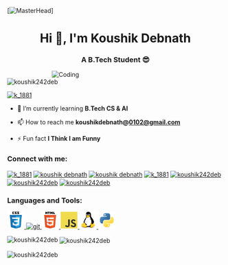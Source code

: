 [![MasterHead](https://cdn.pixabay.com/photo/2023/05/18/22/40/hacker-8003327_1280.png)]
<h1 align="center">Hi 👋, I'm Koushik Debnath</h1>
<h3 align="center">A B.Tech Student 😎</h3>
<img align="right" alt="Coding" width="400" src="https://cdn.pixabay.com/photo/2023/05/18/22/40/hacker-8003327_1280.png">
<p align="left"> <img src="https://komarev.com/ghpvc/?username=koushik242deb&label=Profile%20views&color=0e75b6&style=flat" alt="koushik242deb" /> </p>

<p align="left"> <a href="https://twitter.com/k_1881" target="blank"><img src="https://img.shields.io/twitter/follow/k_1881?logo=twitter&style=for-the-badge" alt="k_1881" /></a> </p>

- 🌱 I’m currently learning **B.Tech CS & AI**

- 📫 How to reach me **koushikdebnath@0102@gmail.com**

- ⚡ Fun fact **I Think I am Funny**

<h3 align="left">Connect with me:</h3>
<p align="left">
<a href="https://twitter.com/k_1881" target="blank"><img align="center" src="https://raw.githubusercontent.com/rahuldkjain/github-profile-readme-generator/master/src/images/icons/Social/twitter.svg" alt="k_1881" height="30" width="40" /></a>
<a href="https://linkedin.com/in/koushik debnath" target="blank"><img align="center" src="https://raw.githubusercontent.com/rahuldkjain/github-profile-readme-generator/master/src/images/icons/Social/linked-in-alt.svg" alt="koushik debnath" height="30" width="40" /></a>
<a href="https://fb.com/koushik debnath" target="blank"><img align="center" src="https://raw.githubusercontent.com/rahuldkjain/github-profile-readme-generator/master/src/images/icons/Social/facebook.svg" alt="koushik debnath" height="30" width="40" /></a>
<a href="https://www.youtube.com/c/k_1881" target="blank"><img align="center" src="https://raw.githubusercontent.com/rahuldkjain/github-profile-readme-generator/master/src/images/icons/Social/youtube.svg" alt="k_1881" height="30" width="40" /></a>
<a href="https://www.hackerrank.com/koushik242deb" target="blank"><img align="center" src="https://raw.githubusercontent.com/rahuldkjain/github-profile-readme-generator/master/src/images/icons/Social/hackerrank.svg" alt="koushik242deb" height="30" width="40" /></a>
<a href="https://www.leetcode.com/koushik242deb" target="blank"><img align="center" src="https://raw.githubusercontent.com/rahuldkjain/github-profile-readme-generator/master/src/images/icons/Social/leet-code.svg" alt="koushik242deb" height="30" width="40" /></a>
<a href="https://www.hackerearth.com/koushik242deb" target="blank"><img align="center" src="https://raw.githubusercontent.com/rahuldkjain/github-profile-readme-generator/master/src/images/icons/Social/hackerearth.svg" alt="koushik242deb" height="30" width="40" /></a>
</p>

<h3 align="left">Languages and Tools:</h3>
<p align="left"> <a href="https://www.w3schools.com/css/" target="_blank" rel="noreferrer"> <img src="https://raw.githubusercontent.com/devicons/devicon/master/icons/css3/css3-original-wordmark.svg" alt="css3" width="40" height="40"/> </a> <a href="https://git-scm.com/" target="_blank" rel="noreferrer"> <img src="https://www.vectorlogo.zone/logos/git-scm/git-scm-icon.svg" alt="git" width="40" height="40"/> </a> <a href="https://www.w3.org/html/" target="_blank" rel="noreferrer"> <img src="https://raw.githubusercontent.com/devicons/devicon/master/icons/html5/html5-original-wordmark.svg" alt="html5" width="40" height="40"/> </a> <a href="https://developer.mozilla.org/en-US/docs/Web/JavaScript" target="_blank" rel="noreferrer"> <img src="https://raw.githubusercontent.com/devicons/devicon/master/icons/javascript/javascript-original.svg" alt="javascript" width="40" height="40"/> </a> <a href="https://www.linux.org/" target="_blank" rel="noreferrer"> <img src="https://raw.githubusercontent.com/devicons/devicon/master/icons/linux/linux-original.svg" alt="linux" width="40" height="40"/> </a> <a href="https://www.python.org" target="_blank" rel="noreferrer"> <img src="https://raw.githubusercontent.com/devicons/devicon/master/icons/python/python-original.svg" alt="python" width="40" height="40"/> </a> </p>

<p><img align="left" src="https://github-readme-stats.vercel.app/api/top-langs?username=koushik242deb&show_icons=true&locale=en&layout=compact" alt="koushik242deb" /></p>

<p>&nbsp;<img align="center" src="https://github-readme-stats.vercel.app/api?username=koushik242deb&show_icons=true&locale=en" alt="koushik242deb" /></p>

<p><img align="center" src="https://github-readme-streak-stats.herokuapp.com/?user=koushik242deb&" alt="koushik242deb" /></p>

